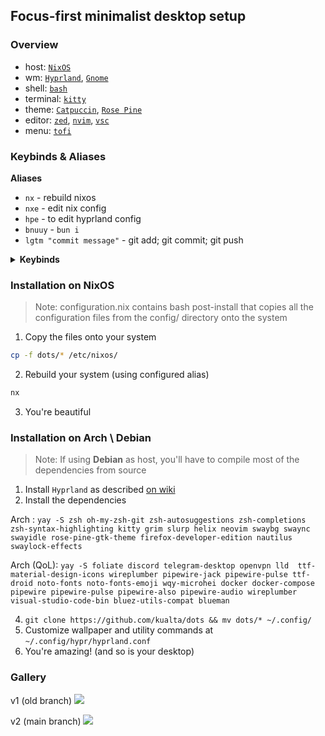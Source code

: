 ## Focus-first minimalist desktop setup
### Overview
- host: [`NixOS`](https://nixos.org/) 
- wm: [`Hyprland`](https://hyprland.org/), [`Gnome`](https://gnome.org)
- shell: [`bash`](https://en.wikipedia.org/wiki/Bash_(Unix_shell))
- terminal: [`kitty`](https://github.com/kovidgoyal/kitty)
- theme: [`Catpuccin`](https://rosepinetheme.com/), [`Rose Pine`](https://rosepinetheme.com/)
- editor: [`zed`](https://zed.dev/), [`nvim`](https://neovim.io/), [`vsc`](https://code.visualstudio.com/)
- menu: [`tofi`](https://github.com/philj56/tofi)

### Keybinds & Aliases

**Aliases**

- `nx` - rebuild nixos
- `nxe` - edit nix config
- `hpe` - to edit hyprland config
- `bnuuy` - `bun i`
- `lgtm "commit message"` - git add; git commit; git push

<details>
  <summary><b>Keybinds</b></summary>
  
- <kbd>Mod</kbd> + <kbd>Enter</kbd>  Open terminal 
- <kbd>Mod</kbd> + <kbd>Print</kbd>  Make a screenshot 
- <kbd>Mod</kbd> + <kbd>Q</kbd>  Kill window 
- <kbd>Mod</kbd> + <kbd>D</kbd>  Open program 
- <kbd>Mod</kbd> + <kbd>E</kbd>  Open files 
- <kbd>Mod</kbd> + <kbd>N</kbd>  Open notifications 
- <kbd>Mod</kbd> + <kbd>F</kbd>  Toggle floating 
- <kbd>Mod</kbd> + <kbd>T</kbd>  Toggle split 
- <kbd>Mod</kbd> + <kbd>.</kbd>  Lock desktop 
- <kbd>Mod</kbd> + <kbd>Shift</kbd> + <kbd>.</kbd>  Exit session 
- <kbd>Mod</kbd> + <kbd>h</kbd> / <kbd>j</kbd> / <kbd>k</kbd> / <kbd>l</kbd>  Move around 
- <kbd>Mod</kbd> + <kbd>Shift</kbd> + <kbd>h</kbd> / <kbd>j</kbd> / <kbd>k</kbd> / <kbd>l</kbd>  Move window 
</details>

### Installation on NixOS
> Note: configuration.nix contains bash post-install that copies all the configuration files from the config/ directory onto the system
1. Copy the files onto your system
```sh
cp -f dots/* /etc/nixos/
```
2. Rebuild your system (using configured alias)
```sh
nx
```
3. You're beautiful

### Installation on Arch \ Debian
> Note: If using **Debian** as host, you'll have to compile most of the dependencies from source

1. Install `Hyprland` as described [on wiki](https://wiki.hyprland.org/Getting-Started/Installation/)
2. Install the dependencies 

Arch : `yay -S zsh oh-my-zsh-git zsh-autosuggestions zsh-completions zsh-syntax-highlighting kitty grim slurp helix neovim swaybg swaync swayidle rose-pine-gtk-theme firefox-developer-edition nautilus swaylock-effects`

Arch (QoL): `yay -S foliate discord telegram-desktop openvpn lld  ttf-material-design-icons wireplumber pipewire-jack pipewire-pulse ttf-droid noto-fonts noto-fonts-emoji wqy-microhei docker docker-compose pipewire pipewire-pulse pipewire-also pipewire-audio wireplumber visual-studio-code-bin bluez-utils-compat blueman`

4. ```git clone https://github.com/kualta/dots && mv dots/* ~/.config/```
5. Customize wallpaper and utility commands at `~/.config/hypr/hyprland.conf`
6. You're amazing! (and so is your desktop)

### Gallery
v1 (old branch)
![](https://github.com/kualta/dots/assets/72769566/6a2ef24b-05da-44c5-946a-e6c927ef3022)

v2 (main branch)
![](https://github.com/kualta/dots/assets/72769566/8f45024d-fcb9-4470-ad2c-aa1813ad5fe4)

